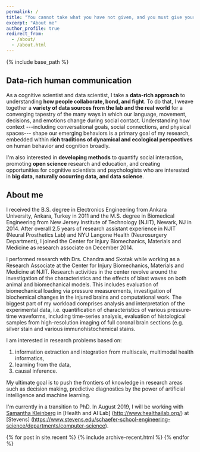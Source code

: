 ```yaml
---
permalink: /
title: "You cannot take what you have not given, and you must give yourself. You cannot buy the Revolution. You cannot make the Revolution. You can only be the Revolution. -Ursula K. Le Guin, The Dispossessed"
excerpt: "About me"
author_profile: true
redirect_from: 
  - /about/
  - /about.html
---
```


{% include base_path %}

## Data-rich human communication

As a cognitive scientist and data scientist, I take a **data-rich approach** to
understanding **how people collaborate, bond, and fight**. To do that, I
weave together a **variety of data sources from the lab and the real world**
for a converging tapestry of the many ways in which our language, movement,
decisions, and emotions change during social contact. Understanding how context
---including conversational goals, social connections, and physical spaces---
shape our emerging behaviors is a primary goal of my research, embedded
within **rich traditions of dynamical and ecological perspectives** on human
behavior and cognition broadly.

I'm also interested in **developing methods** to quantify social interaction,
promoting **open science** research and education, and creating opportunities
for cognitive scientists and psychologists who are interested in **big data,
naturally occurring data, and data science**.

## About me

I received the B.S. degree in Electronics Engineering from Ankara University, 
Ankara, Turkey in 2011 and the M.S. degree in Biomedical Engineering from 
New Jersey Institute of Technology (NJIT), Newark, NJ in 2014. After overall 
2.5 years of research assistant experience in NJIT (Neural Prosthetics Lab) 
and NYU Langone Health (Neurosurgery Department), I joined the Center 
for Injury Biomechanics, Materials and Medicine as research associate on 
December 2014. 


I performed research with Drs. Chandra and Skotak while working as a Research 
Associate at the Center for Injury Biomechanics, Materials and Medicine at NJIT. 
Research activities in the center revolve around the investigation of the 
characteristics and the effects of blast waves on both animal and biomechanical models.
This includes evaluation of biomechanical loading via pressure measurements, 
investigation of biochemical changes in the injured brains and computational work. 
The biggest part of my workload comprises analysis and interpretation of the 
experimental data, i.e. quantification of characteristics of various pressure-time
waveforms, including time-series analysis, evaluation of histological samples from 
high-resolution imaging of full coronal brain sections (e.g. silver stain and 
various immunohistochemical stains.

I am interested in research problems based on: 
		
1) information extraction and integration from multiscale, multimodal health informatics, 
2) learning from the data,
3) causal inference. 
			
My ultimate goal is to push the frontiers of knowledge in research areas such 
as decision making, predictive diagnostics by the power of artificial intelligence 
and machine learning.

I'm currently in a transition to PhD. In August 2019, I will be working with 
[Samantha Kleinberg](http://www.skleinberg.org/) in [Health and AI Lab] 
(http://www.healthailab.org/) at [Stevens] 
(https://www.stevens.edu/schaefer-school-engineering-science/departments/computer-science).


{% for post in site.recent %}
  {% include archive-recent.html %}
{% endfor %}
